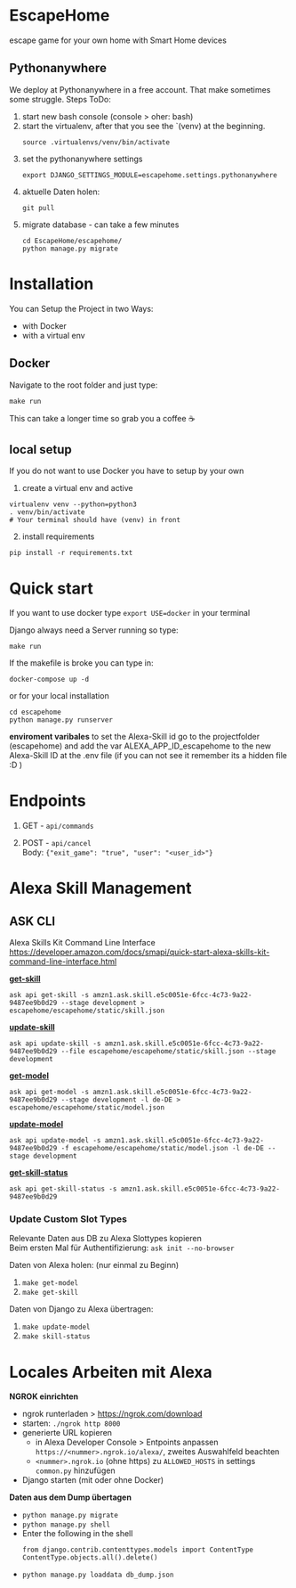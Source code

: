 # EscapeHome
escape game for your own home with Smart Home devices

## Pythonanywhere
We deploy at Pythonanywhere in a free account. That make sometimes some struggle. 
Steps ToDo:
1. start new bash console (console > oher: bash) 
2. start the virtualenv, after that you see the `(venv) at the beginning.
    ```` shell 
    source .virtualenvs/venv/bin/activate
    ````
3. set the pythonanywhere settings
    ``` shell 
    export DJANGO_SETTINGS_MODULE=escapehome.settings.pythonanywhere
    ```
4. aktuelle Daten holen:
    ```shell
    git pull
    ```
5. migrate database - can take a few minutes
    ```shell
    cd EscapeHome/escapehome/
    python manage.py migrate
    ```
    

# Installation 
You can Setup the Project in two Ways: 
* with Docker
* with a virtual env


## Docker
Navigate to the root folder and just type: 

```shell
make run
```

This can take a longer time so grab you a coffee ☕

## local setup
If you do not want to use Docker you have to setup by your own

1. create a virtual env and active 
```shell
virtualenv venv --python=python3
. venv/bin/activate
# Your terminal should have (venv) in front
```
2. install requirements
```shell
pip install -r requirements.txt
```

# Quick start
If you want to use docker type `export USE=docker` in your terminal

Django always need a Server running so type: 
```shell
make run
```

If the makefile is broke you can type in: 
```shell
docker-compose up -d 
```
or for your local installation

```shell
cd escapehome
python manage.py runserver
```
**enviroment varibales**
to set the Alexa-Skill id go to the projectfolder (escapehome) and add the var ALEXA_APP_ID_escapehome to the new Alexa-Skill ID at the .env file (if you can not see it remember its a hidden file :D )

# Endpoints
1. GET - `api/commands`  

1. POST - `api/cancel`  
Body: `{"exit_game": "true", "user": "<user_id>"}
`

# Alexa Skill Management 

## ASK CLI
Alexa Skills Kit Command Line Interface  
https://developer.amazon.com/docs/smapi/quick-start-alexa-skills-kit-command-line-interface.html

**[get-skill](https://developer.amazon.com/docs/smapi/ask-cli-command-reference.html#get-skill-subcommand)** 
```
ask api get-skill -s amzn1.ask.skill.e5c0051e-6fcc-4c73-9a22-9487ee9b0d29 --stage development > escapehome/escapehome/static/skill.json
```

**[update-skill](https://developer.amazon.com/docs/smapi/ask-cli-command-reference.html#get-skill-subcommand)** 
```
ask api update-skill -s amzn1.ask.skill.e5c0051e-6fcc-4c73-9a22-9487ee9b0d29 --file escapehome/escapehome/static/skill.json --stage development
```

**[get-model](https://developer.amazon.com/docs/smapi/ask-cli-command-reference.html#get-model-subcommand)**
```
ask api get-model -s amzn1.ask.skill.e5c0051e-6fcc-4c73-9a22-9487ee9b0d29 --stage development -l de-DE > escapehome/escapehome/static/model.json
```

**[update-model](https://developer.amazon.com/docs/smapi/ask-cli-command-reference.html#update-model-subcommand)**
```
ask api update-model -s amzn1.ask.skill.e5c0051e-6fcc-4c73-9a22-9487ee9b0d29 -f escapehome/escapehome/static/model.json -l de-DE --stage development
```

**[get-skill-status](https://developer.amazon.com/docs/smapi/ask-cli-command-reference.html#get-skill-status-subcommand)**
```
ask api get-skill-status -s amzn1.ask.skill.e5c0051e-6fcc-4c73-9a22-9487ee9b0d29
```

### Update Custom Slot Types
Relevante Daten aus DB zu Alexa Slottypes kopieren  
Beim ersten Mal für Authentifizierung: `ask init --no-browser`

Daten von Alexa holen: (nur einmal zu Beginn)
1. `make get-model`
2. `make get-skill`

Daten von Django zu Alexa übertragen:
1. `make update-model`
2. `make skill-status`



# Locales Arbeiten mit Alexa
__NGROK einrichten__
* ngrok runterladen > https://ngrok.com/download
* starten: `./ngrok http 8000`
* generierte URL kopieren
    * in Alexa Developer Console > Entpoints anpassen `https://<nummer>.ngrok.io/alexa/`, zweites Auswahlfeld beachten
    * `<nummer>.ngrok.io` (ohne https) zu `ALLOWED_HOSTS` in settings `common.py` hinzufügen
* Django starten (mit oder ohne Docker)

__Daten aus dem Dump übertagen__
* `python manage.py migrate`
* `python manage.py shell` 
* Enter the following in the shell
  ```shell
  from django.contrib.contenttypes.models import ContentType
  ContentType.objects.all().delete()
  ```
* `python manage.py loaddata db_dump.json`
